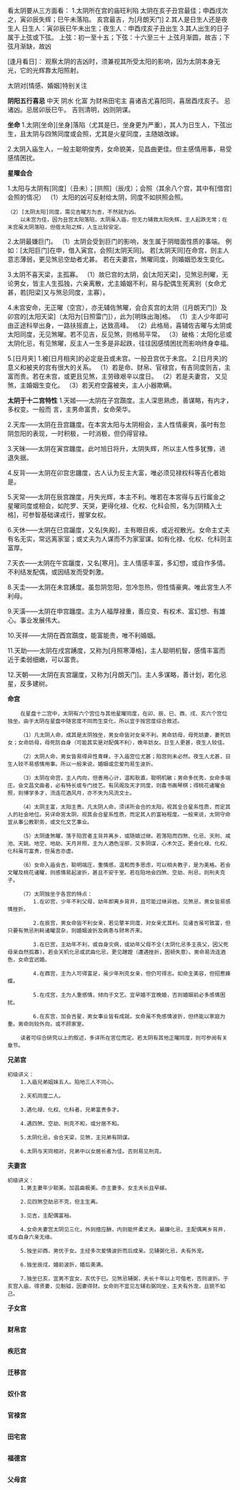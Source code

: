 看太阴要从三方面看：
    1.太阴所在宫的庙旺利陷
        太阴在亥子丑宫最佳；申酉戌次之，寅卯辰失辉；巳午未落陷。
        亥宫最吉，为[月朗天门]
    2.其人是日生人还是夜生人
        日生人：寅卯辰巳午未出生；夜生人：申酉戌亥子丑出生
    3.其人出生的日子属于上弦或下弦。
        上弦：初一至十五；下弦：十六至三十
        上弦月渐圆，故吉；下弦月渐缺，故凶

[逢月看日]：
    观察太阴的吉凶时，须兼视其所受太阳的影响，因为太阴本身无光，它的光辉靠太阳照射。

太阴对[情感、婚姻]特别关注

**阴阳五行喜忌**
中天 阴水 化富 为财帛田宅主
喜诸吉尤喜阳同，喜居酉戌亥子。
忌诸凶。忌居卯辰巳午。
吉则清明，凶则阴谋。

**坐命**
1.太阴[坐命][坐身]落陷（尤其是巳，坐身更为严重），其人为日生人，下弦出生，且太阴与四煞同度或会照，尤其是火星同度，主随娘改嫁。

2.太阴入庙生人，一般主聪明俊秀，女命貌美，见昌曲更佳。但主感情用事，易受感情困扰。


**星曜会合**

1.太阳与太阴有[同度]（丑未）；[拱照]（辰戌）；会照（其余八个宫，其中有[借宫]会照的情况）
    （1）太阳的凶可反射给太阴，同度不如拱照会照。

    （2）[太阴太阳]同度，需见吉曜方为吉，不然就为凶。
        以未宫为佳，因为丑宫太阳落陷，太阴虽入庙，但无力辅救太阳失辉，主人起跌无常；在未宫虽太阴落陷，但借太阳之辉，人生比较安定。

2.太阴最嫌巨门。
    （1）太阴会受到巨门的影响，发生属于阴暗面性质的事端。
        例如：[太阳巨门]在申，借入寅宫，会照[太阴天同]。
            若[太阴天同]在命宫，则主人意志薄弱，更见煞忌空劫者尤甚。
            若在夫妻宫，煞曜同度，则婚姻恐发生变化。

3.太阴不喜天梁，主孤寡。
    （1）故巳宫的太阴，会[太阳天梁]，见煞忌刑曜，无论男女，皆主人生孤独，六亲离散，尤主婚姻不利，易与配偶生死离别（女命尤甚，若[阳梁]又与煞忌同度，主寡）。

4.未宫安命，无正曜（空宫），亦无辅佐煞曜，会合亥宫的太阴（[月朗天门]）及卯宫的[太阳天梁]（太阳为[日照雷门]），此为[明珠出海]格。
    （1）主人少年即可由正途科举出身，一路扶摇直上，达致高峰。
    （2）此格局，喜辅佐吉曜与太阴或太阳同度，无见煞曜。若不见吉，反见煞，则格局平常。
    （3）破格：太阳化忌或太阴化忌，有见煞曜，反主人一生多是非起跌，往往因感情困扰而影响终身幸福。

5.[日月夹]
    1.被[日月相夹]的必定是丑或未宫。一般丑宫优于未宫。
    2.[日月夹]的意义和被夹的宫有很大的关系。
        （1）若是命、财帛、官禄宫，有吉同度则吉，主富而贵。若在未宫，或更且见煞，主劳碌艰辛以度日。
        （2）若是夫妻宫， 又见煞，主婚姻生变化。
        （3）若天府空露被夹，主人小器欺瞒。

**太阴于十二宫特性**
1.天姬――太阴在子宫躓度。主人深思熟虑，善谋略，有内才，多权变。一般而
言，主男命富贵，女命荣华。

2.天库――太阴在丑宫躔度。在本宮太阳与太阴相会，主人性情豪爽，虽吋有忽
阴忽阳的表现，一时积极，一时消极，但仍得官禄。

3.天昧――太阴在寅宫躔度。此吋旭日将升，太阴失辉，所以主人性多犹豫，进
退失据。

4.反背――太阴在卯宫忠躔度，古人认为反主大富，唯必须见禄权科等吉化者始
是。

5.天常――太阴在辰宫蹭度，月失光辉，本主不利。唯若在本宮得与五行属金之
星曜同度或相会，如陀罗、天哭，更得化禄、化权、化科会照，名为[阴精入土格]，可参智基础课戎行，握掌女权。

6.天休――太阴在巳宫躧度，又名[失殿]，主有眼目疾，或近视散光。女命主丈夫
有名无实，常远离家室；或丈夫为人谋而不为家室谋。如有化禄、化权、化科则主富厚。

7.天衣――太阴在午宫躧度，又名[寒月]。主人情感丰富，多幻想，或自作多情。
不利结发配偶，或因结发而受刺激。

8.天圭――太阴在未宫踴度。虽忽阴忽阳，忽冷忽热，但性情豪爽。唯此宮生人不
利母。

9.天潢――太阴在申宫躔度。主为人福厚禄重，善应变、有权术、富幻想、有雄
心。事业发展伟大。

10.天祥――太阴在酉宫躓度，能富能贵，唯不利婚姻。

11.天助――太阴在戌宫踴度，又称为[月照寒潭格]，主人聪明机智，感情丰富而
近于柔弱细嫩，可以富贵。

12.天朝――太阴在亥宫躧度，又称为[月朗天门]。主人多谋略，善计划，若化忌
星，反多建树。


**命宫**
```
    在星盘十二宫中，太阴有六个宫位与其他星曜同度，在卯、辰、巳、酉、戌、亥六个宫位独坐。由于太阴在星盘中随宮度不同而生变化，所以宜于按宫度综合敘述。

    （1）凡太阴人命，成其是太阴独坐，男女命皆对女亲不利。男命妨母，母死妨妻，妻死妨女；女命妨母，母死防自身（可能其实是对配偶不利），晚年妨女。日生人更甚，夜生人较佳。

    （2）太阴人命，男女皆易得异性青睐，于入庙宫位尤甚；陷宫则未必然。夜生人尤甚，日生人较不易感情用事。所以一般来说，婚姻或恋爱均易生波折。

    （3）太阴在命宫，主人内向，但善用心计，温和耿直，聪明机敏；男命多优秀，女命多端庄。会文昌文曲者，必有特长或专门技艺。有凤阁及天才同度，则喜书画琴棋；得桃花诸曜会照，则博学多才，流连花酒风月，亦不失为风流文士。

    （4）太阴主富，太阳主贵。凡太阴人命，须详所会合的太阳，视其全合星系性质，而定其人的社会地位。另详命宮太阴，视其会合星系性质，而定其人的富裕程度。一般来说，太阴守命宜从事公教职务，或文化文艺事业。

    （5）太阴逢煞曜，落于陷宫者主背井离乡，或随娘过继。若落陷而四煞、化忌、天刑、咸池、天姚、地空、地劫、天月并照，主为人酒色淫邪，又多阴谋，心术欠正。更会化禄、化权、化科虽可富贵，但虽吉亦虚。

    （6）女命入庙会吉，聪明端庄，重情感，温和而多思虑，可以相夫教子，是为美格。若会文曜及桃花诸曜，则感情易起波折，甚且不安于室。若在陷地会四煞、空劫、刑忌，则刑夫克子。

    （7）太阴独坐于各宫的特点：
        1.在卯宫，少年不利父母，幼年即离乡背井，且可能过继异姓。见煞忌，男女皆易感情挫折。

        2.在辰宫，男女命皆不利女亲，若见擎羊同度，对女亲尤其利。见诸吉虽可致富，但只要有煞忌刑耗诸曜混杂，则婚姻波折及病患与财帛齐来。

        3.在巳宫，主幼年不利，或自身灾病，或幼年父母不全(太阴化忌多主丧父，因父死母亲自然孤寡)。若会天机化忌或武曲化忌，更见蹭蹬（遭遇挫折，困顿失意）。男命易流连酒色，女命宜迟婚。

        4.在酉宫，主为人可得富足，虽少年刑克女亲，但仍可得志。如命主美容，但招惹蜂蝶。

        5.在戌宫，主为人重感情，倾向于文艺。宜早婚不宜晚婚，否则婚姻前必多感情困扰。

        6.在亥宫，加会吉星，男女事业皆有成就。女命虽不免感情波折，但终能以家庭为重。男命则较外向，或不顾家室。

    读者可综合研究以上的叙述，多详所在宮位而定。若太阴有其他正曜同度，则可参阅有关章节。

```

**兄弟宫**
```
初级讲义：
    1.入庙兄弟姐妹五人。陷地三人不同心。

    2.天机同度二人。

    3.遇化禄、化权、化科者，兄弟富贵多才。

    4.遇四煞、空劫、刑克不和，或分居不和。

    5.太阴化忌，会合天梁，见煞，主兄弟有阴谋。

    6.太阴与天同相对，兄弟中以女居长者为佳。否则易见刑克。
```

**夫妻宫**
```
初级讲义：
    1.男主妻年少聪美。加昌曲极美。亦主妻多。女主夫长且早嫁。

    2.见四煞空劫忌不克，但主生离。

    3.见吉，主配偶富裕。

    4.女命夫妻宫太阴见三化，外则擅应酬，内则能怀柔丈夫。最嫌化忌，主配偶离乡背井，或与自身六亲无缘。

    5.独坐卯酉，男优于女。主经多次爱情波折而后成亲。见辅弼化忌，夫有外宠。

    6.独坐辰戌，婚前波折，婚后美满。

    7.独坐巳亥，宜男不宜女，亥优于巳。见煞忌辅弼，夫长十年以上可偕老，否则波折。于亥宫入庙，得贤妻，见魁钺，因妻得财。女命则不宜见左辅右弼同坐，主夫有外宠，且貌不如己。
```

**子女宫**
```

```

**财帛宫**
```

```

**疾厄宫**
```

```

**迁移宫**
```

```

**奴仆宫**
```

```

**官禄宫**
```

```

**田宅宫**
```

```

**福德宫**
```

```

**父母宫**
```

```
